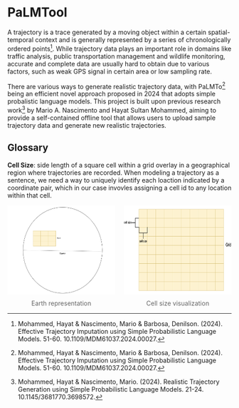 # PaLMTool
A trajectory is a trace generated by a moving object within a certain spatial-temporal context and is generally represented by a series of chronologically ordered points[^1]. While trajectory data plays an important role in domains like traffic analysis, public transportation management and wildlife monitoring, accurate and complete data are usually hard to obtain due to various factors, such as weak GPS signal in certain area or low sampling rate. 

There are various ways to generate realistic trajectory data, with PaLMTo[^1] being an efficient novel approach proposed in 2024 that adopts simple probalistic language models. This project is built upon previous research work[^2] by Mario A. Nascimento and Hayat Sultan Mohammed, aiming to provide a self-contained offline tool that allows users to upload sample trajectory data and generate new realistic trajectories.

## Glossary
**Cell Size**: side length of a square cell within a grid overlay in a geographical region where trajectories are recorded. When modeling a trajectory as a sentence, we need a way to uniquely identify each loaction indicated by a coordinate pair, which in our case invovles assigning a cell id to any location within that cell.

<div style="display: flex; gap: 20px; justify-content: center;">
    <figure style="margin: 0; text-align: center;">
        <img src="asset/earth.png" alt="Earth" width="300" height="200">
        <figcaption style="margin-top: 8px; font-size: 14px; color: #666;">Earth representation</figcaption>
    </figure>
    <figure style="margin: 0; text-align: center;">
        <img src="asset/cell_size.png" alt="Cell Size" width="300" height="200">
        <figcaption style="margin-top: 8px; font-size: 14px; color: #666;">Cell size visualization</figcaption>
    </figure>
</div>

[^1]: Mohammed, Hayat & Nascimento, Mario & Barbosa, Denilson. (2024). Effective Trajectory Imputation using Simple Probabilistic Language Models. 51-60. 10.1109/MDM61037.2024.00027. 
[^2]: Mohammed, Hayat & Nascimento, Mario. (2024). Realistic Trajectory Generation using Simple Probabilistic Language Models. 21-24. 10.1145/3681770.3698572. 

